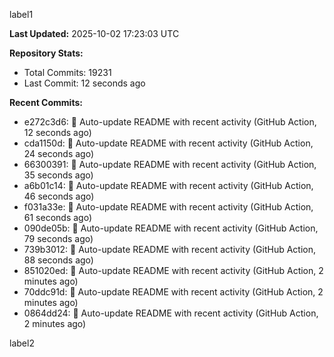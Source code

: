 
label1 
<!-- ACTIVITY_START -->
**Last Updated:** 2025-10-02 17:23:03 UTC

**Repository Stats:**
- Total Commits: 19231
- Last Commit: 12 seconds ago

**Recent Commits:**
- e272c3d6: 🤖 Auto-update README with recent activity (GitHub Action, 12 seconds ago)
- cda1150d: 🤖 Auto-update README with recent activity (GitHub Action, 24 seconds ago)
- 66300391: 🤖 Auto-update README with recent activity (GitHub Action, 35 seconds ago)
- a6b01c14: 🤖 Auto-update README with recent activity (GitHub Action, 46 seconds ago)
- f031a33e: 🤖 Auto-update README with recent activity (GitHub Action, 61 seconds ago)
- 090de05b: 🤖 Auto-update README with recent activity (GitHub Action, 79 seconds ago)
- 739b3012: 🤖 Auto-update README with recent activity (GitHub Action, 88 seconds ago)
- 851020ed: 🤖 Auto-update README with recent activity (GitHub Action, 2 minutes ago)
- 70ddc91d: 🤖 Auto-update README with recent activity (GitHub Action, 2 minutes ago)
- 0864dd24: 🤖 Auto-update README with recent activity (GitHub Action, 2 minutes ago)
<!-- ACTIVITY_END -->

label2
